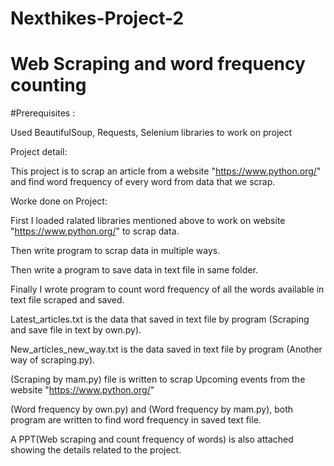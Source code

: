 # Nexthikes-Project-2
# Web Scraping and word frequency counting

#Prerequisites :

Used BeautifulSoup, Requests, Selenium libraries to work on project

Project detail:

This project is to scrap an article from a website "https://www.python.org/" and find word frequency of every word from data that we scrap.

Worke done on Project:

First I loaded ralated libraries mentioned above to work on website "https://www.python.org/" to scrap data.

Then write program to scrap data in multiple ways.

Then write a program to save data in text file in same folder.

Finally I wrote program to count word frequency of all the words available in text file scraped and saved.

Latest_articles.txt is the data that saved in text file by program (Scraping and save file in text by own.py).

New_articles_new_way.txt is the data saved in text file by program (Another way of scraping.py).

(Scraping by mam.py) file is written to scrap Upcoming events from the website "https://www.python.org/"

(Word frequency by own.py) and (Word frequency by mam.py), both program are written to find word frequency in saved text file. 

A PPT(Web scraping and count frequency of words) is also attached showing the details related to the project.
